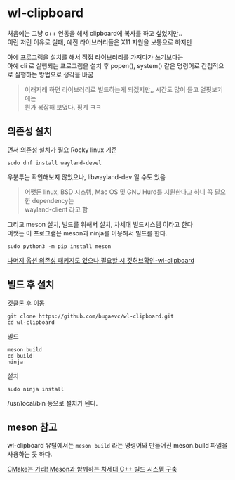 # wl-clipboard
처음에는 그냥 c++ 연동을 해서 clipboard에 복사를 하고 싶었지만..  
이런 저런 이유로 실패, 예전 라이브러리들은 X11 지원을 보통으로 하지만  

아예 프로그램을 설치를 해서 직접 라이브러리를 가져다가 쓰기보다는  
아예 cli 로 실행되는 프로그램을 설치 후 popen(), system() 같은 명령어로 간접적으로 실행하는 방법으로 생각을 바꿈   

> 이래저래 하면 라이브러리로 빌드하는게 되겠지만,, 시간도 많이 들고 얼핏보기에는  
> 뭔가 복잡해 보였다. 핑계 ㅋㅋ

## 의존성 설치
먼저 의존성 설치가 필요
Rocky linux 기준 
```
sudo dnf install wayland-devel
```

우분투는 확인해보지 않았으나, libwayland-dev 일 수도 있음

> 어쨋든 linux, BSD 시스템, Mac OS 및 GNU Hurd를 지원한다고 하니 꼭 필요한 dependency는  
wayland-client 라고 함

그리고 meson 설치, 빌드를 위해서 설치, 차세대 빌드시스템 이라고 한다  
어쨋든 이 프로그램은 meson과 ninja를 이용해서 빌드를 한다. 

```
sudo python3 -m pip install meson
```

[나머지 옵션 의존성 패키지도 있으나 필요할 시 깃허브확인-wl-clipboard](https://github.com/bugaevc/wl-clipboard)


## 빌드 후 설치
깃클론 후 이동
```
git clone https://github.com/bugaevc/wl-clipboard.git
cd wl-clipboard
```

빌드
```
meson build
cd build
ninja
```

설치
```
sudo ninja install
```

/usr/local/bin 등으로 설치가 된다. 


## meson 참고
wl-clipboard 유틸에서는 `meson build` 라는 명령어와 만들어진 meson.build 파일을 사용하는 듯 하다. 

[CMake는 가라! Meson과 함께하는 차세대 C++ 빌드 시스템 구축](https://int-i.github.io/cpp/2021-06-26/cpp-meson/)  

